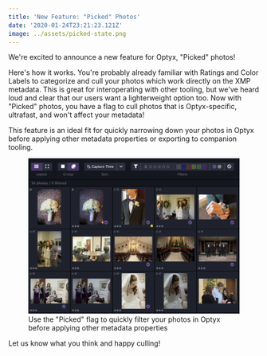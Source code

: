 ```yaml
---
title: 'New Feature: "Picked" Photos'
date: '2020-01-24T23:21:23.121Z'
image: ../assets/picked-state.png
---
```


We're excited to announce a new feature for Optyx, "Picked" photos!

Here's how it works. You're probably already familiar with Ratings and Color Labels to categorize and cull your photos which work directly on the XMP metadata. This is great for interoperating with other tooling, but we've heard loud and clear that our users want a lighterweight option too. Now with "Picked" photos, you have a flag to cull photos that is Optyx-specific, ultrafast, and won't affect your metadata!

This feature is an ideal fit for quickly narrowing down your photos in Optyx before applying other metadata properties or exporting to companion tooling.

<figure>
<img src="../assets/picked-state.png"/>
<figcaption>Use the "Picked" flag to quickly filter your photos in Optyx before applying other metadata properties</figcaption>
</figure>

Let us know what you think and happy culling!

